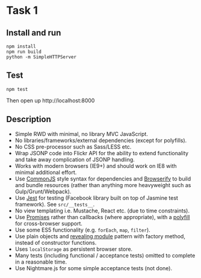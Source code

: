 # Task 1

## Install and run

```
npm install
npm run build
python -m SimpleHTTPServer
```

## Test

```
npm test
```

Then open up http://localhost:8000

## Description

- Simple RWD with minimal, no library MVC JavaScript.
- No libraries/frameworks/external dependencies (except for polyfills).
- No CSS pre-processor such as Sass/LESS etc.
- Wrap JSONP code into Flickr API for the ability to extend functionality and take away complication of JSONP handling.
- Works with modern browsers (IE9+) and should work on IE8 with minimal additional effort.
- Use [CommonJS](https://webpack.github.io/docs/commonjs.html) style syntax for dependencies and [Browserify](http://browserify.org/) to build and bundle resources (rather than anything more heavyweight such as Gulp/Grunt/Webpack).
- Use [Jest](https://facebook.github.io/jest/) for testing (Facebook library built on top of Jasmine test framework). See `src/__tests__`.
- No view templating i.e. Mustache, React etc. (due to time constraints).
- Use [Promises](https://developer.mozilla.org/en-US/docs/Web/JavaScript/Reference/Global_Objects/Promise) rather than callbacks (where appropriate), with a [polyfill](https://github.com/jakearchibald/es6-promise) for cross-browser support.
- Use some ES5 functionality (e.g. `forEach`, `map`, `filter`).
- Use plain objects and [revealing module](http://zachberry.com/blog/creating-a-custom-node-js-module-with-the-revealing-module-pattern/) pattern with factory method, instead of constructor functions.
- Uses `localStorage` as persistent browser store.
- Many tests (including functional / acceptance tests) omitted to complete in a reasonable time.
- Use Nightmare.js for some simple acceptance tests (not done).